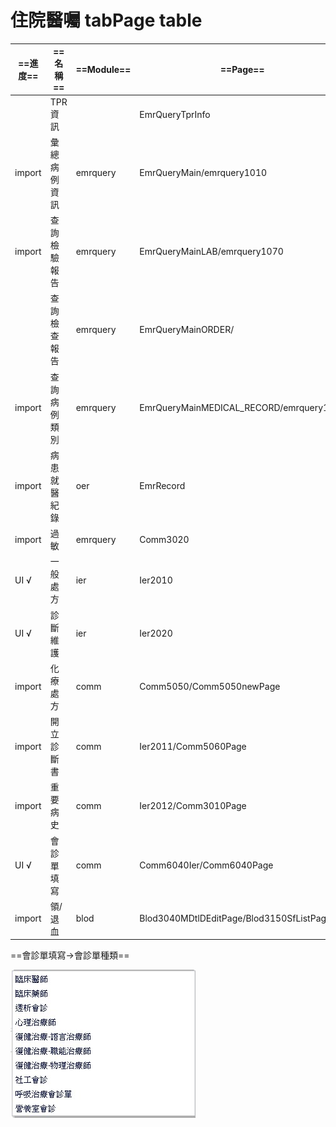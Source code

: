# 住院醫囑 tabPage table

| ==進度== | ==名稱==     | ==Module== | ==Page==                                 | ==DB Table==          |
| -------- | ------------ | ---------- | ---------------------------------------- | --------------------- |
|          | TPR資訊      |            | EmrQueryTprInfo                          |                       |
| import   | 彙總病例資訊 | emrquery   | EmrQueryMain/emrquery1010                | X                     |
| import   | 查詢檢驗報告 | emrquery   | EmrQueryMainLAB/emrquery1070             | X                     |
|          | 查詢檢查報告 | emrquery   | EmrQueryMainORDER/                       |                       |
| import   | 查詢病例類別 | emrquery   | EmrQueryMainMEDICAL_RECORD/emrquery1040  | X                     |
| import   | 病患就醫紀錄 | oer        | EmrRecord                                | X                     |
| import   | 過敏         | emrquery   | Comm3020                                 | X                     |
| UI √     | 一般處方     | ier        | Ier2010                                  |                       |
| UI √     | 診斷維護     | ier        | Ier2020                                  | Form: emrIpdEncounter |
| import   | 化療處方     | comm       | Comm5050/Comm5050newPage                 | X                     |
| import   | 開立診斷書   | comm       | Ier2011/Comm5060Page                     | X                     |
| import   | 重要病史     | comm       | Ier2012/Comm3010Page                     | X                     |
| UI √     | 會診單填寫   | comm       | Comm6040Ier/Comm6040Page                 |                       |
| import   | 領/退血      | blod       | Blod3040MDtlDEditPage/Blod3150SfListPage | X                     |

==會診單填寫→會診單種類==

![](messageImage_1632996356317.jpg)

